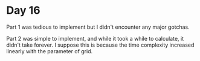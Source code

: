 # Day 16

Part 1 was tedious to implement but I didn't encounter any major gotchas. 

Part 2 was simple to implement, and while it took a while to calculate, it didn't take forever. I suppose this is because the time complexity increased linearly with the parameter of grid.
